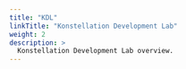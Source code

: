 ```yaml
---
title: "KDL"
linkTitle: "Konstellation Development Lab"
weight: 2
description: >
  Konstellation Development Lab overview.
---
```

